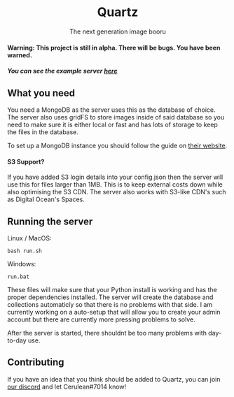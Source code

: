 <h1 align="center">
Quartz
</h1> 
<p align="center">The next generation image booru</p>

#### Warning: This project is still in alpha. There will be bugs. You have been warned.
##### You can see the example server [here](http://quartzboard.org/)

## What you need
You need a MongoDB as the server uses this as the database of choice. The server also uses gridFS to store images inside of said database so you need to make sure it is either local or fast and has lots of storage to keep the files in the database. 

To set up a MongoDB instance you should follow the guide on [their website](https://docs.mongodb.com/manual/installation/).

#### S3 Support?
If you have added S3 login details into your config.json then the server will use this for files larger than 1MB. This is to keep external costs down while also optimising the S3 CDN. The server also works with S3-like CDN's such as Digital Ocean's Spaces. 

## Running the server

Linux / MacOS:
```
bash run.sh
```
Windows:
```
run.bat
```
These files will make sure that your Python install is working and has the proper dependencies installed. The server will create the database and collections automaticly so that there is no problems with that side. I am currently working on a auto-setup that will allow you to create your admin account but there are currently more pressing problems to solve.

After the server is started, there shouldnt be too many problems with day-to-day use. 

## Contributing
If you have an idea that you think should be added to Quartz, you can join [our discord](https://discord.gg/Sz2qQJt) and let Cerulean#7014 know!
